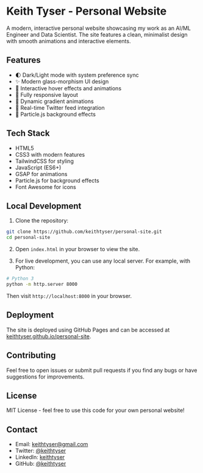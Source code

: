 # Keith Tyser - Personal Website

A modern, interactive personal website showcasing my work as an AI/ML Engineer and Data Scientist. The site features a clean, minimalist design with smooth animations and interactive elements.

## Features

- 🌓 Dark/Light mode with system preference sync
- ✨ Modern glass-morphism UI design
- 🎯 Interactive hover effects and animations
- 📱 Fully responsive layout
- 🎨 Dynamic gradient animations
- 🔄 Real-time Twitter feed integration
- 🌟 Particle.js background effects

## Tech Stack

- HTML5
- CSS3 with modern features
- TailwindCSS for styling
- JavaScript (ES6+)
- GSAP for animations
- Particle.js for background effects
- Font Awesome for icons

## Local Development

1. Clone the repository:
```bash
git clone https://github.com/keithtyser/personal-site.git
cd personal-site
```

2. Open `index.html` in your browser to view the site.

3. For live development, you can use any local server. For example, with Python:
```bash
# Python 3
python -m http.server 8000
```

Then visit `http://localhost:8000` in your browser.

## Deployment

The site is deployed using GitHub Pages and can be accessed at [keithtyser.github.io/personal-site](https://keithtyser.github.io/personal-site).

## Contributing

Feel free to open issues or submit pull requests if you find any bugs or have suggestions for improvements.

## License

MIT License - feel free to use this code for your own personal website!

## Contact

- Email: keithtyser@gmail.com
- Twitter: [@keithtyser](https://twitter.com/keithtyser)
- LinkedIn: [keithtyser](https://linkedin.com/in/keithtyser)
- GitHub: [@keithtyser](https://github.com/keithtyser) 